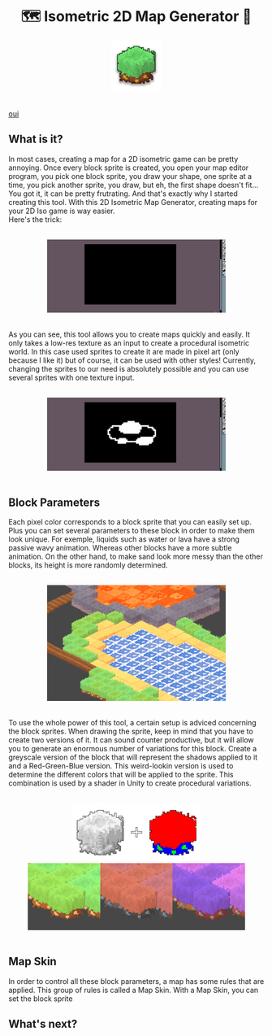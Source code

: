 <div align="center">

# :world_map: Isometric 2D Map Generator :triangular_ruler:

<img src="Resources/Images/I_IsoMapLogo.png" alt= Blender width="20%" height="30%">
</div>
<br>

[oui](https://github.com/Ash2oPS/Ash2oPS/blob/main/TOOL_ISOMETRIC_MAP_GENERATOR.md#whats-next)

## What is it?

In most cases, creating a map for a 2D isometric game can be pretty annoying. Once every block sprite is created, you open
your map editor program, you pick one block sprite, you draw your shape, one sprite at a time, you pick another sprite, you 
draw, but eh, the first shape doesn't fit... You got it, it can be pretty frutrating. And that's exactly why I started creating 
this tool. With this 2D Isometric Map Generator, creating maps for your 2D Iso game is way easier. <br>
Here's the trick:

<br>
<div align="center">
<img src="Resources/GIFs/GIF_IsoMapGenerator_Demo_01.gif" alt= IsoMapGenDemo1 width="70%" height="70%">
</div>
<br>


As you can see, this tool allows you to create maps quickly and easily. It only takes a low-res texture as an input to create a procedural
isometric world. In this case used sprites to create it are made in pixel art (only because I like it) but of course, it can be used 
with other styles! Currently, changing the sprites to our need is absolutely possible and you can use several sprites with
one texture input.


<br>
<div align="center">
<img src="Resources/GIFs/GIF_IsoMapGenerator_Demo_02.gif" alt= IsoMapGenDemo1 width="70%" height="70%">
</div>
<br>

## Block Parameters

Each pixel color corresponds to a block sprite that you can easily set up. Plus you can set several parameters to these block
in order to make them look unique. For exemple, liquids such as water or lava have a strong passive wavy animation. Whereas other
blocks have a more subtle animation. On the other hand, to make sand look more messy than the other blocks, its height is more 
randomly determined.

<br>
<div align="center">
<img src="Resources/GIFs/GIF_IsoMapGenerator_Demo_03.gif" alt= IsoMapGenDemo1 width="70%" height="70%">
</div>
<br>

To use the whole power of this tool, a certain setup is adviced concerning the block sprites. When drawing the sprite, keep in mind
that you have to create two versions of it. It can sound counter productive, but it will allow you to generate an enormous number of
variations for this block. Create a greyscale version of the block that will represent the shadows applied to it and a Red-Green-Blue
version. This weird-lookin version is used to determine the different colors that will be applied to the sprite. This combination
is used by a shader in Unity to create procedural variations.

<br>
<div align="center">
<img src="Resources/Images/I_IsoMapGenerator_SpriteBlock_01.png" alt= SpriteBlock01 width="50%" height="50%">
<img src="Resources/Images/I_IsoMapGenerator_SpriteBlock_02.png" alt= SpriteBlock02 width="85%" height="85%">
</div>
<br>

## Map Skin

In order to control all these block parameters, a map has some rules that are applied. This group of rules is called a Map Skin. 
With a Map Skin, you can set the block sprite 



## What's next?

